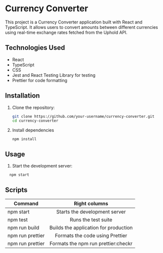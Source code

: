 # Currency Converter

This project is a Currency Converter application built with React and TypeScript. It allows users to convert amounts between different currencies using real-time exchange rates fetched from the Uphold API.


## Technologies Used

- React
- TypeScript
- CSS
- Jest and React Testing Library for testing
- Prettier for code formatting

## Installation

1. Clone the repository:
   ```bash
   git clone https://github.com/your-username/currency-converter.git
   cd currency-converter

2. Install dependencies
    ```
    npm install
    ```

## Usage

1. Start the development server:
  ```
    npm start
```

## Scripts

| Command  | Right columns |
| ------------- |:-------------:|
| npm start      | Starts the development server|
| npm test     |  Runs the test suite    |
| npm run build      | Builds the application for production    |
| npm run prettier      | Formats the code using Prettier    |
| npm run prettier      | Formats the npm run prettier:checkr    | Checks the code formatting using Prettie

